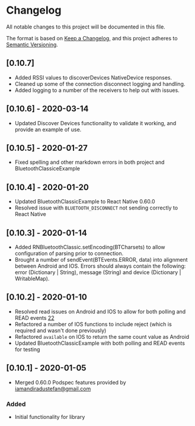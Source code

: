 # Changelog
All notable changes to this project will be documented in this file.

The format is based on [Keep a Changelog](https://keepachangelog.com/en/1.0.0/),
and this project adheres to [Semantic Versioning](https://semver.org/spec/v2.0.0.html).

## [0.10.7]
- Added RSSI values to discoverDevices NativeDevice responses.
- Cleaned up some of the connection disconnect logging and handling.
- Added logging to a number of the receivers to help out with issues.

## [0.10.6] - 2020-03-14
- Updated Discover Devices functionality to validate it working, and provide an example of use.

## [0.10.5] - 2020-01-27
- Fixed spelling and other markdown errors in both project and BluetoothClassiceExample

## [0.10.4] - 2020-01-20
- Updated BluetoothClassicExample to React Native 0.60.0
- Resolved issue with `BLUETOOTH_DISCONNECT` not sending correctly to React Native

## [0.10.3] - 2020-01-14
- Added RNBluetoothClassic.setEncoding(BTCharsets) to allow configuration of parsing prior to connection.
- Brought a number of sendEvent(BTEvents.ERROR, data) into alignment between Android and IOS. Errors should always contain the following: error (Dictionary | String), message (String) and device (Dictionary | WritableMap).

## [0.10.2] - 2020-01-10
- Resolved read issues on Android and IOS to allow for both polling and READ events [22](https://github.com/kenjdavidson/react-native-bluetooth-classic/issues/24)
- Refactored a number of IOS functions to include reject (which is required and wasn't done previously)
- Refactored `available` on IOS to return the same count value as Android
- Updated BluetoothClassicExample with both polling and READ events for testing

## [0.10.1] - 2020-01-05
- Merged 0.60.0 Podspec features provided by [iamandiradustefan@gmail.com](https://github.com/iamandiradu)

### Added
- Initial functionality for library
  
